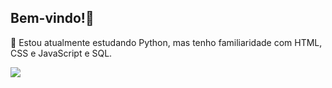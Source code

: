 ## Bem-vindo!👋


📖 Estou atualmente estudando Python, mas tenho familiaridade com HTML, CSS e JavaScript e SQL.

<div>
  <img height-"180em" src="https://github-readme-stats.vercel.app/api?username-LohanConrado&show_icons=true&themed=dracula&include_all_commits-true&count_private-true"/›
  <img height-"180em" src="https://github-readme-stats.vercel.app/api/top-langs/?username-LohanConrado&layout-compact&langs_count-16&theme=dracula"/>
</div>

